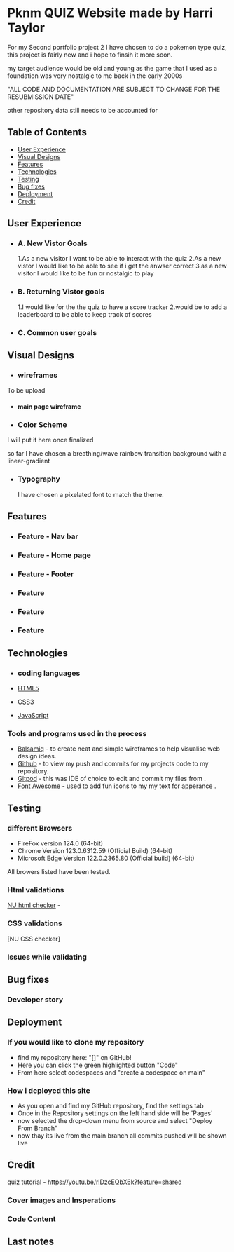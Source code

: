 # Pknm QUIZ Website made by Harri Taylor

For my Second portfolio project 2 I have chosen to do a pokemon type quiz, this project is fairly new and i hope to finsih it more soon.

my target audience would be old and young as the game that I used as a foundation was very nostalgic to me back in the early 2000s

"ALL CODE AND DOCUMENTATION ARE SUBJECT TO CHANGE FOR THE RESUBMISSION DATE"

other repository data still needs to be accounted for

## Table of Contents

* [User Experience](#user-experience)
* [Visual Designs](#visual-design)
* [Features](#features)
* [Technologies](#technologies)
* [Testing](#testing)
* [Bug fixes](#Bug-Issues)
* [Deployment](#deployment)
* [Credit](#credit)

## User Experience

  - ### A. New Vistor Goals

    1.As a new visitor I want to be able to interact with the quiz
    2.As a new vistor I would like to be able to see if i get the anwser correct
    3.as a new visitor I would like to be fun or nostalgic to play

  - ### B. Returning Vistor goals 

    1.I would like for the the quiz to have a score tracker
    2.would be to add a leaderboard to be able to keep track of scores

  - ### C. Common user goals 




## Visual Designs

- ### wireframes
To be upload 

  - #### main page wireframe



- ### Color Scheme

I will put it here once finalized 

so far I have chosen a breathing/wave rainbow transition background with a linear-gradient

- ### Typography
  I have chosen a pixelated font to match the theme.

## Features

 - ### Feature - Nav bar


 - ### Feature - Home page


 - ### Feature - Footer


 - ### Feature 


 - ### Feature


 - ### Feature


## Technologies

- ### coding languages

- [HTML5](https://en.wikipedia.org/wiki/HTML)
- [CSS3](https://en.wikipedia.org/wiki/CSS)
- [JavaScript](https://en.wikipedia.org/wiki/JavaScript)

### Tools and programs used in the process

- [Balsamiq](https://balsamiq.com/) - to create neat and simple wireframes to help visualise web design ideas.
- [Github](https://github.com/) - to view my push and commits for my projects code to my repository.
- [Gitpod](https://www.gitpod.io/) - this was IDE of choice to edit and commit my files from .
- [Font Awesome](https://fontawesome.com/) - used to add fun icons to my my text for apperance .


## Testing 

### different Browsers

- FireFox version 124.0 (64-bit)
- Chrome Version 123.0.6312.59 (Official Build) (64-bit)
- Microsoft Edge Version 122.0.2365.80 (Official build) (64-bit)

All browers listed have been tested.

### Html validations

[NU html checker](https://validator.w3.org/nu/) - 


### CSS validations

[NU CSS checker]

### Issues while validating

## Bug fixes 

### Developer story

## Deployment

### If you would like to clone my repository

- find my repository here: "[]" on GitHub!
- Here you can click the green highlighted button "Code"
- From here select codespaces and "create a codespace on main"

### How i deployed this site 

- As you open and find my GitHub repository, find the settings tab
- Once in the Repository settings on the left hand side will be 'Pages'
- now selected the drop-down menu from source and select "Deploy From Branch"
- now thay its live from the main branch all commits pushed will be shown live

## Credit 

quiz tutorial - https://youtu.be/riDzcEQbX6k?feature=shared


### Cover images and Insperations

### Code Content

## Last notes



